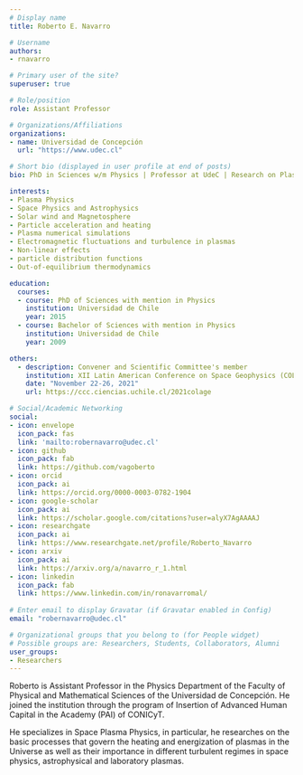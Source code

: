 ```yaml
---
# Display name
title: Roberto E. Navarro 

# Username
authors:
- rnavarro

# Primary user of the site?
superuser: true

# Role/position
role: Assistant Professor

# Organizations/Affiliations
organizations:
- name: Universidad de Concepción
  url: "https://www.udec.cl"

# Short bio (displayed in user profile at end of posts)
bio: PhD in Sciences w/m Physics | Professor at UdeC | Research on Plasma Physics | Linux User & dog lover | Haven't watched any Star Wars movie

interests:
- Plasma Physics
- Space Physics and Astrophysics
- Solar wind and Magnetosphere
- Particle acceleration and heating
- Plasma numerical simulations
- Electromagnetic fluctuations and turbulence in plasmas
- Non-linear effects
- particle distribution functions
- Out-of-equilibrium thermodynamics

education:
  courses:
  - course: PhD of Sciences with mention in Physics
    institution: Universidad de Chile
    year: 2015
  - course: Bachelor of Sciences with mention in Physics
    institution: Universidad de Chile
    year: 2009

others:
  - description: Convener and Scientific Committee's member
    institution: XII Latin American Conference on Space Geophysics (COLAGE)
    date: "November 22-26, 2021"
    url: https://ccc.ciencias.uchile.cl/2021colage

# Social/Academic Networking
social:
- icon: envelope
  icon_pack: fas
  link: 'mailto:robernavarro@udec.cl'
- icon: github
  icon_pack: fab
  link: https://github.com/vagoberto
- icon: orcid
  icon_pack: ai
  link: https://orcid.org/0000-0003-0782-1904
- icon: google-scholar
  icon_pack: ai
  link: https://scholar.google.com/citations?user=alyX7AgAAAAJ
- icon: researchgate
  icon_pack: ai
  link: https://www.researchgate.net/profile/Roberto_Navarro
- icon: arxiv
  icon_pack: ai
  link: https://arxiv.org/a/navarro_r_1.html
- icon: linkedin
  icon_pack: fab
  link: https://www.linkedin.com/in/ronavarromal/
  
# Enter email to display Gravatar (if Gravatar enabled in Config)
email: "robernavarro@udec.cl"

# Organizational groups that you belong to (for People widget)
# Possible groups are: Researchers, Students, Collaborators, Alumni
user_groups:
- Researchers
---
```


Roberto is Assistant Professor in the Physics Department of the
Faculty of Physical and Mathematical Sciences of the Universidad de
Concepción. He joined the institution through the program of Insertion
of Advanced Human Capital in the Academy (PAI) of CONICyT.

He specializes in Space Plasma Physics, in particular, he researches
on the basic processes that govern the heating and energization of
plasmas in the Universe as well as their importance in different
turbulent regimes in space physics, astrophysical and laboratory
plasmas.

